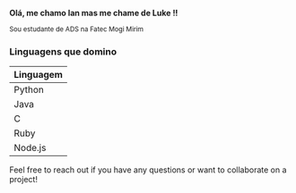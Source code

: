 **Olá, me chamo Ian mas me chame de Luke !!**

<sub>Sou estudante de ADS na Fatec Mogi Mirim</sub>

### Linguagens que domino

| Linguagem   |
|------------|
| Python     |
| Java       |
| C          |
| Ruby       |
| Node.js    |

Feel free to reach out if you have any questions or want to collaborate on a project!



